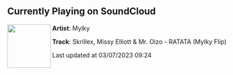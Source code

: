 ## Currently Playing on SoundCloud

[<img align="left" width="100" src="https://i1.sndcdn.com/artworks-7oz9EBCYKP0eewtJ-RNtUWQ-t500x500.jpg">](https://soundcloud.com/mylkytop/ratataflipmylky)

**Artist**: Mylky 

**Track**: Skrillex, Missy Elliott & Mr. Oizo - RATATA (Mylky Flip)

Last updated at 03/07/2023 09:24
